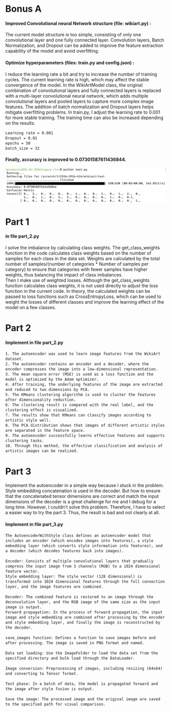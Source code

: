 # Bonus A
#### Improved Convolutional neural Network structure (file: wikiart.py) :   
The current model structure is too simple, consisting of only one convolutional layer and one fully connected layer. Convolution layers, Batch Normalization, and Dropout can be added to improve the feature extraction capability of the model and avoid overfitting.  
#### Optimize hyperparameters (files: train.py and config.json) :   
I reduce the learning rate a bit and try to increase the number of training cycles. The current learning rate is high, which may affect the stable convergence of the model. In the WikiArtModel class, the original combination of convolutional layers and fully connected layers is replaced with a multi-layer convolutional neural network, which adds multiple convolutional layers and pooled layers to capture more complex image features. The addition of batch normalization and Dropout layers helps mitigate overfitting problems. In train.py, I adjust the learning rate to 0.001 for more stable training. The training time can also be increased depending on the results.

```
Learning rate = 0.001
Dropout = 0.01
epochs = 50 
batch_size = 32
```

#### Finally, accuracy is improved to 0.07301587611436844.  
  


![](https://github.com/Braveoneone/lt2326-h24-wa_modeling/blob/main/007.png)

# Part 1
#### in file part_2.py
I solve the imbalance by calculating class weights. The get_class_weights function in the code calculates class weights based on the number of samples for each class in the data set. Weights are calculated by the total number of samples/(number of categories * Number of samples per category) to ensure that categories with fewer samples have higher weights, thus balancing the impact of class imbalances.  
Then I make use of weighted losses. Although the get_class_weights function calculates class weights, it is not used directly to adjust the loss function in the current code. In theory, the calculated weights can be passed to loss functions such as CrossEntropyLoss, which can be used to weight the losses of different classes and improve the learning effect of the model on a few classes.

# Part 2
#### Implement in file part_2.py
```
1. The autoencoder was used to learn image features from the WikiArt dataset.
2. The autoencoder contains an encoder and a decoder, where the encoder compresses the image into a low-dimensional representation.
3. The mean square error (MSE) is used as a loss function and the model is optimized by the Adam optimizer.
4. After training, the underlying features of the image are extracted and reduced to two dimensions by PCA.
5. The KMeans clustering algorithm is used to cluster the features after dimensionality reduction.
6. The clustering result is compared with the real label, and the clustering effect is visualized.
7. The results show that KMeans can classify images according to artistic style well.
8. The PCA distribution shows that images of different artistic styles are separated in the feature space.
9. The autoencoder successfully learns effective features and supports clustering tasks.
10. Through this method, the effective classification and analysis of artistic images can be realized.
```

# Part 3
Implement the autoencoder in a simple way because I stuck in the problem. Style embedding concatenation is used in the decoder. But how to ensure that the concatenated tensor dimensions are correct and match the input dimensions of the decoder is a great challenge for me and I debug for a long time. However, I couldn't solve this problem. Therefore, I have to select a easier way to try the part 3. Thus, the result is bad and not clearly at all.

#### Implement in file part_3.py
```
The AutoencoderWithStyle class defines an autoencoder model that includes an encoder (which encodes images into features), a style embedding layer (which converts style information into features), and a decoder (which decodes features back into images).

Encoder: Consists of multiple convolutional layers that gradually compress the input image from 3 channels (RGB) to a 1024 dimensional feature vector.
Style embedding layer: The style vector (128 dimensional) is transformed into 1024 dimensional features through the full connection layer, and the image features are combined.

Decoder: The combined feature is restored to an image through the deconvolution layer, and the RGB image of the same size as the input image is output.
Forward propagation: In the process of forward propagation, the input image and style embedding are combined after processing by the encoder and style embedding layer, and finally the image is reconstructed by the decoder.

save_images function: Defines a function to save images before and after processing. The image is saved in PNG format and named.

Data set loading: Use the ImageFolder to load the data set from the specified directory and bulk load through the DataLoader.

Image conversion: Preprocessing of images, including resizing (64x64) and converting to Tensor format.

Test phase: In a batch of data, the model is propagated forward and the image after style fusion is output.

Save the image: The processed image and the original image are saved to the specified path for visual comparison.

